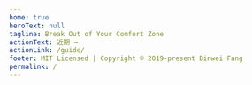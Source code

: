 ```yaml
---
home: true
heroText: null
tagline: Break Out of Your Comfort Zone
actionText: 近期 →
actionLink: /guide/
footer: MIT Licensed | Copyright © 2019-present Binwei Fang
permalink: /
---
```

